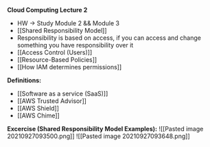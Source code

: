 **Cloud Computing Lecture 2**
* HW -> Study Module 2 && Module 3
* [[Shared Responsibility Model]]
* Responsibility is based on access, if you can access and change something you have responsibility over it
* [[Access Control (Users)]]
* [[Resource-Based Policies]]
* [[How IAM determines permissions]]

**Definitions:**
* [[Software as a service (SaaS)]]
* [[AWS Trusted Advisor]]
* [[AWS Shield]]
* [[AWS Chime]]

**Excercise (Shared Responsibility Model Examples):**
![[Pasted image 20210927093500.png]]
![[Pasted image 20210927093648.png]]